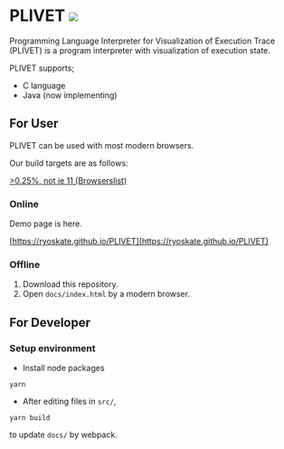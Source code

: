 # PLIVET <a href="http://doge.mit-license.org"><img src="http://img.shields.io/:license-mit-blue.svg"></a>


Programming Language Interpreter for Visualization of Execution Trace (PLIVET) is a program interpreter with visualization of execution state.

PLIVET supports;

* C language
* Java (now implementing)

## For User

PLIVET can be used with most modern browsers.

Our build targets are as follows:

[>0.25%, not ie 11 (Browserslist)](http://browserl.ist/?q=%3E0.25%25%2C+not+ie+11)

### Online

Demo page is here.

[https://ryoskate.github.io/PLIVET](https://ryoskate.github.io/PLIVET)

### Offline

1. Download this repository.
1. Open `docs/index.html` by a modern browser.

## For Developer

### Setup environment

* Install node packages

 ```
 yarn
 ```

* After editing files in `src/`, 

```
yarn build
```

to update `docs/` by webpack.
